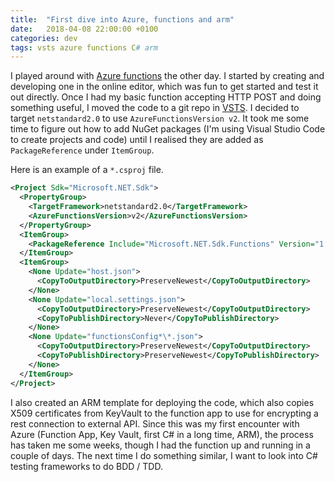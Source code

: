 ```yaml
---
title:  "First dive into Azure, functions and arm"
date:   2018-04-08 22:00:00 +0100
categories: dev
tags: vsts azure functions C# arm 
---
```


I played around with [Azure functions][az-func] the other day. I started by creating and developing one in the online editor, which was fun to get started and test it out directly. Once I had my basic function accepting HTTP POST and doing something useful, I moved the code to a git repo in [VSTS][vsts]. I decided to target `netstandard2.0` to use `AzureFunctionsVersion v2`. It took me some time to figure out how to add NuGet packages (I'm using Visual Studio Code to create projects and code) until I realised they are added as `PackageReference` under `ItemGroup`.

 Here is an example of a `*.csproj` file.

```xml
<Project Sdk="Microsoft.NET.Sdk">
  <PropertyGroup>
    <TargetFramework>netstandard2.0</TargetFramework>
    <AzureFunctionsVersion>v2</AzureFunctionsVersion>
  </PropertyGroup>
  <ItemGroup>
    <PackageReference Include="Microsoft.NET.Sdk.Functions" Version="1.0.9" />
  </ItemGroup>
  <ItemGroup>
    <None Update="host.json">
      <CopyToOutputDirectory>PreserveNewest</CopyToOutputDirectory>
    </None>
    <None Update="local.settings.json">
      <CopyToOutputDirectory>PreserveNewest</CopyToOutputDirectory>
      <CopyToPublishDirectory>Never</CopyToPublishDirectory>
    </None>
    <None Update="functionsConfig*\*.json">
      <CopyToOutputDirectory>PreserveNewest</CopyToOutputDirectory>
      <CopyToPublishDirectory>PreserveNewest</CopyToPublishDirectory>
    </None>
  </ItemGroup>
</Project>
```

I also created an ARM template for deploying the code, which also copies X509 certificates from KeyVault to the function app to use for encrypting a rest connection to external API. Since this was my first encounter with Azure (Function App, Key Vault, first C\# in a long time, ARM), the process has taken me some weeks, though I had the function up and running in a couple of days. The next time I do something similar, I want to look into C\# testing frameworks to do BDD / TDD.


[vsts]:   https://www.visualstudio.com/team-services/
[az-func]: https://docs.microsoft.com/en-us/azure/azure-functions/functions-overview


